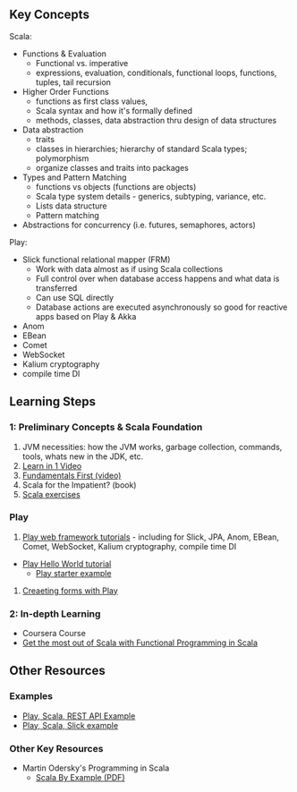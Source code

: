 ## Key Concepts

Scala:

- Functions & Evaluation
  - Functional vs. imperative
  - expressions, evaluation, conditionals, functional loops, functions, tuples, tail recursion
- Higher Order Functions
  - functions as first class values, 
  - Scala syntax and how it's formally defined
  - methods, classes, data abstraction thru design of data structures
- Data abstraction
  - traits
  - classes in hierarchies; hierarchy of standard Scala types; polymorphism
  - organize classes and traits into packages
- Types and Pattern Matching
  - functions vs objects (functions are objects)
  - Scala type system details - generics, subtyping, variance, etc.
  - Lists data structure
  - Pattern matching
- Abstractions for concurrency (i.e. futures, semaphores, actors)

Play:

  - Slick functional relational mapper (FRM)
    - Work with data almost as if using Scala collections
    - Full control over when database access happens and what data is transferred
    - Can use SQL directly
    - Database actions are executed asynchronously so good for reactive apps based on Play & Akka
  - Anom
  - EBean
  - Comet
  - WebSocket
  - Kalium cryptography
  - compile time DI

## Learning Steps

### 1: Preliminary Concepts & Scala Foundation

1. JVM necessities: how the JVM works, garbage collection, commands, tools, whats new in the JDK, etc.
1. [Learn in 1 Video](https://www.youtube.com/watch?v=DzFt0YkZo8M)
1. [Fundamentals First (video)](https://www.youtube.com/watch?v=ugHsIj60VfQ)
1. Scala for the Impatient? (book)
1. [Scala exercises](https://www.scala-exercises.org/scala_tutorial/terms_and_types)

### Play 

1. [Play web framework tutorials](https://www.playframework.com/documentation/2.6.x/Tutorials) - including for Slick, JPA, Anom, EBean, Comet, WebSocket, Kalium cryptography, compile time DI
- [Play Hello World tutorial](https://www.playframework.com/documentation/1.3.0-RC1/firstapp) 
  - [Play starter example](https://github.com/playframework/play-scala-starter-example)
1. [Creaeting forms with Play](http://pedrorijo.com/blog/play-forms/#getting-started)

### 2: In-depth Learning

- Coursera Course
- [Get the most out of Scala with Functional Programming in Scala](https://www.manning.com/books/functional-programming-in-scala)

## Other Resources

### Examples 

- [Play, Scala,  REST API Example](https://github.com/playframework/play-scala-rest-api-example)
- [Play, Scala, Slick example](https://github.com/playframework/play-scala-slick-example)

### Other Key Resources

- Martin Odersky's Programming in Scala
  - [Scala By Example (PDF)](http://www.scala-lang.org/docu/files/ScalaByExample.pdf)

